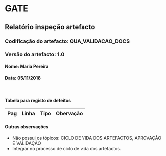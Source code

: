 # GATE
## Relatório inspeção artefacto
### Codificação do artefacto: QUA_VALIDACAO_DOCS
### Versão do artefacto: 1.0
#### Nome: Maria Pereira
#### Data: 05/11/2018

</br>

#### Tabela para registo de defeitos
|Pag|Linha|Tipo|Obervação
|:---:|:---:|:---:|---

#### Outras observações
* Não possui os tópicos: CICLO DE VIDA DOS ARTEFACTOS, APROVAÇÃO E VALIDAÇÃO
* Integrar no processo de ciclo de vida dos artefactos.

</br>